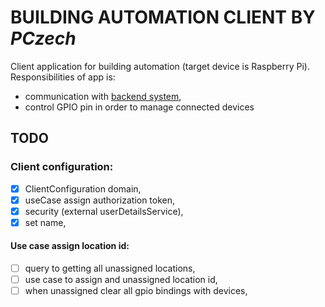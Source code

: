 # BUILDING AUTOMATION CLIENT BY *PCzech*

Client application for building automation (target device is Raspberry Pi).
Responsibilities of app is:

- communication with [backend system](https://github.com/czechp/building-automation-backend),
- control GPIO pin in order to manage connected devices

## TODO

### Client configuration:

- [x] ClientConfiguration domain,
- [x] useCase assign authorization token,
- [x] security (external userDetailsService),
- [x] set name,

#### Use case assign location id:
- [ ] query to getting all unassigned locations,
- [ ] use case to assign and unassigned location id,
- [ ] when unassigned clear all gpio bindings with devices,  
